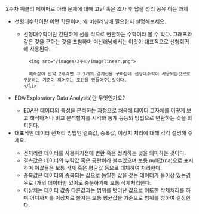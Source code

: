 2주차 위클리 페이퍼로 아래 문제에 대해 고민 혹은 조사  후 답을 정리 공유 하는 과제

<ul>
  <li>
    선형대수학이란 어떤 학문이며, 왜 머신러닝에 필요한지 설명해보세요.
  </li>
  <ul>
    <li>
      선형대수학이란 간단하게 선을 식으로 변환하는 수학이라 볼 수 있다. 그래프와 같은 것을 구하는 것을 포함하며 머신러닝에서는 이것이 대표적으로 선형회귀에 사용된다.
      
      <img src="/images/2주차/imagelinear.png">
      
      예측값이 만약 2개라면 그 2개의 경계선을 구하는데 선형대수학이 사용되는것으로 구분하는 기준이 되어주는 조건을 만들어주는것이다.
    </li>
  </ul>
   <li>
     EDA(Exploratory Data Analysis)란 무엇인가요?
   </li>
  <ul>
    <li>
      EDA란 데이터의 특성을 분석하는 과정으로 처음에 데이터 그자체를 어떻게 보고 해석하거나 비교 분석할지를 시각화 통계 등등의 방법으로 변환하는 것을 의미한다.  
    </li>
  </ul>
  <li>
    대표적인 데이터 전처리 방법인 결측값, 중복값, 이상치 처리에 대해 각각 설명해 주세요.
  </li>
  <ul>
    <li>
      전처리란 데이터를 사용하기전에 변환 혹은 정리하는 것을 의미하는 것이다.
      <li>결측값은 데이터의 누락값 혹은 공란이라 볼수있으며 보통 null값(na)으로 표시하며 이값들은 보통 삭제 혹은 평균값 등으로 대체하여 처리한다.</li>
      <li>중복값은 데이터의 중복되는 값으로 동일한 값을 갖는 데이터가 둘이상 있는경우로 1개의 데이터만 있어도 충분하기에 보통 삭제처리한다.</li>
      <li>이상치는 데이터 값중 다른값과는 범위를 벗어난 값으로 이또한 삭제처리를 하며 어디까지를 이상치로 볼지는 보통 평균값을 기준으로 범위를 정하여 결정한다.</li>
    </li>
  </ul>
</ul>




